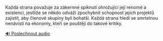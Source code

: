 
Každá strana považuje za zákernné spiknutí ohrožující její renomé a existenci, jestliže se někdo odváží zpochybnit schopnost jejích projektů zajistit, aby členové skupiny byli bohatší. Každá strana hledí se smrtelnou nenávistí na ekonomy, kteří se pouštějí do takové kritiky.

[🔊 Poslechnout audio](/data/7-paragraphs/audio/chapter_62/para_009-Kad-strana-povauje-za-zkernn-spiknut-ohrouj.mp3)
